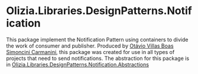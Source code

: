 # Olizia.Libraries.DesignPatterns.Notification

This package implement the Notification Pattern using containers to divide the work of consumer and publisher. Produced by [Otávio Villas Boas Simoncini Carmanini](https://www.linkedin.com/in/otaviovillasboas/), this package was created for use in all types of projects that need to send notifications. The abstraction for this package is in [Olizia.Libraries.DesignPatterns.Notification.Abstractions](https://github.com/Olizia/Olizia.Libraries.DesignPatterns.Notification.Abstractions)
